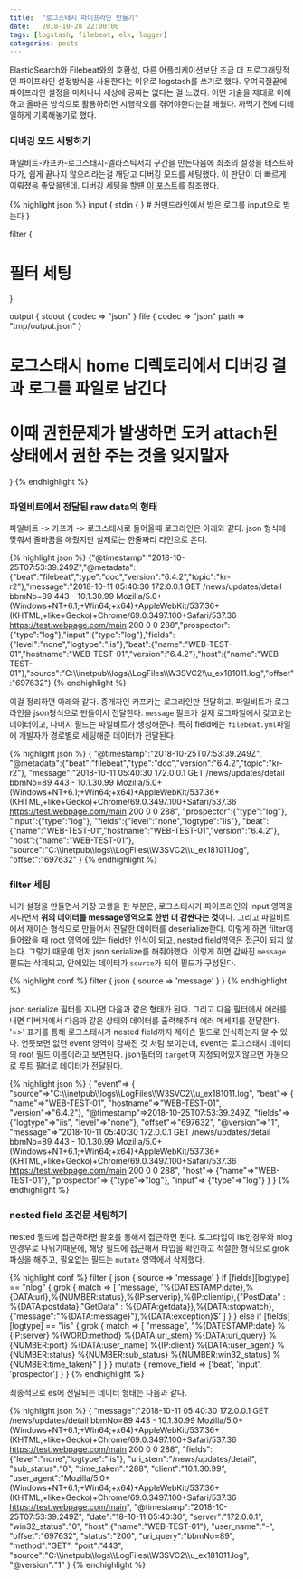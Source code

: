 ```yaml
---
title:  "로그스태시 파이프라인 만들기"
date:   2018-10-28 22:00:00
tags: [logstash, filebeat, elk, logger]
categories: posts
---
```


ElasticSearch와 Filebeat와의 호환성, 다른 어플리케이션보단 조금 더 프로그래밍적인 파이프라인 설정방식을 사용한다는 이유로 logstash를 쓰기로 했다. 우여곡절끝에 파이프라인 설정을 마치나니 세상에 공짜는 없다는 걸 느꼈다. 어떤 기술을 제대로 이해하고 올바른 방식으로 활용하려면 시행착오를 겪어야한다는걸 배웠다. 까먹기 전에 디테일하게 기록해놓기로 했다.

### 디버깅 모드 세팅하기

파일비트-카프카-로그스태시-엘라스틱서치 구간을 만든다음에 최초의 설정을 테스트하다가, 쉽게 끝나지 않으리라는걸 깨닫고 디버깅 모드를 세팅했다. 이 판단이 더 빠르게 이뤄졌음 좋았을텐데. 디버깅 세팅을 할떈 [이 포스트](https://deviantony.wordpress.com/2014/06/04/logstash-debug-configuration/)를 참조했다.

{% highlight json %}
input {
  stdin { } # 커맨드라인에서 받은 로그를 input으로 받는다
}

filter {
  # 필터 세팅
}

output {
  stdout { codec => "json" }
  file { codec => "json" path => "tmp/output.json" }
  # 로그스태시 home 디렉토리에서 디버깅 결과 로그를 파일로 남긴다
  # 이때 권한문제가 발생하면 도커 attach된 상태에서 권한 주는 것을 잊지말자
}
{% endhighlight %}

### 파일비트에서 전달된 raw data의 형태

파일비트 -> 카프카 -> 로그스태시로 들어올때 로그라인은 아래와 같다. json 형식에 맞춰서 줄바꿈을 해줬지만 실제로는 한줄짜리 라인으로 온다. 

{% highlight json %}
{"@timestamp":"2018-10-25T07:53:39.249Z","@metadata":{"beat":"filebeat","type":"doc","version":"6.4.2","topic":"kr-r2"},"message":"2018-10-11 05:40:30 172.0.0.1 GET /news/updates/detail bbmNo=89 443 - 10.1.30.99 Mozilla/5.0+(Windows+NT+6.1;+Win64;+x64)+AppleWebKit/537.36+(KHTML,+like+Gecko)+Chrome/69.0.3497.100+Safari/537.36 https://test.webpage.com/main 200 0 0 288","prospector":{"type":"log"},"input":{"type":"log"},"fields":{"level":"none","logtype":"iis"},"beat":{"name":"WEB-TEST-01","hostname":"WEB-TEST-01","version":"6.4.2"},"host":{"name":"WEB-TEST-01"},"source":"C:\\\\inetpub\\\\logs\\\\LogFiles\\\\W3SVC2\\\\u_ex181011.log","offset":"697632"}
{% endhighlight %}

이걸 정리하면 아래와 같다. 중개자인 카프카는 로그라인만 전달하고, 파일비트가 로그라인을 json형식으로 만들어서 전달한다. `message` 필드가 실제 로그파일에서 갖고오는 데이터이고, 나머지 필드는 파일비트가 생성해준다. 특히 field에는 `filebeat.yml`파일에 개발자가 경로별로 세팅해준 데이터가 전달된다.

{% highlight json %}
{
    "@timestamp":"2018-10-25T07:53:39.249Z",
    "@metadata":{"beat":"filebeat","type":"doc","version":"6.4.2","topic":"kr-r2"},
    "message":"2018-10-11 05:40:30 172.0.0.1 GET /news/updates/detail bbmNo=89 443 - 10.1.30.99 Mozilla/5.0+(Windows+NT+6.1;+Win64;+x64)+AppleWebKit/537.36+(KHTML,+like+Gecko)+Chrome/69.0.3497.100+Safari/537.36 https://test.webpage.com/main 200 0 0 288",
    "prospector":{"type":"log"},
    "input":{"type":"log"},
    "fields":{"level":"none","logtype":"iis"},
    "beat":{"name":"WEB-TEST-01","hostname":"WEB-TEST-01","version":"6.4.2"},
    "host":{"name":"WEB-TEST-01"},
    "source":"C:\\\\inetpub\\\\logs\\\\LogFiles\\\\W3SVC2\\\\u_ex181011.log",
    "offset":"697632"
}
{% endhighlight %}

### filter 세팅

내가 설정을 만들면서 가장 고생을 한 부분은, 로그스태시가 파이프라인의 input 영역을 지나면서 **위의 데이터를 message영역으로 한번 더 감싼다는 것**이다. 그리고 파일비트에서 제이슨 형식으로 만들어서 전달한 데이터를 deserialize한다. 이렇게 하면 filter에 들어왔을 때 root 영역에 있는 field만 인식이 되고, nested field영역은 접근이 되지 않는다. 그렇기 때문에 먼저 json serialize를 해줘야했다. 이렇게 하면 감싸진 `message` 필드는 삭제되고, 안에있는 데이터가 `source`가 되어 필드가 구성된다.

{% highlight conf %}
filter {
  json { source => 'message' }
}
{% endhighlight %}

json serialize 필터를 지나면 다음과 같은 형태가 된다. 그리고 다음 필터에서 에러를 내면 디버거에서 다음과 같은 상태의 데이터를 출력해주며 에러 메세지를 전달한다. '=>' 표기를 통해 로그스태시가 nested field까지 제이슨 필드로 인식하는지 알 수 있다. 언뜻보면 없던 event 영역이 감싸진 것 처럼 보이는데, event는 로그스태시 데이터의 root 필드 이름이라고 보면된다. json필터의 `target`이 지정되어있지않으면 자동으로 루트 필더로 데이터가 전달된다.

{% highlight json %}
{
    "event"=> {
        "source"=>"C:\\\\inetpub\\\\logs\\\\LogFiles\\\\W3SVC2\\\\u_ex181011.log",
        "beat"=> { "name"=>"WEB-TEST-01", "hostname"=>"WEB-TEST-01", "version"=>"6.4.2"},
        "@timestamp"=>2018-10-25T07:53:39.249Z,
        "fields"=>{"logtype"=>"iis", "level"=>"none"},
        "offset"=>"697632",
        "@version"=>"1",
        "message"=>"2018-10-11 05:40:30 172.0.0.1 GET /news/updates/detail bbmNo=89 443 - 10.1.30.99 Mozilla/5.0+(Windows+NT+6.1;+Win64;+x64)+AppleWebKit/537.36+(KHTML,+like+Gecko)+Chrome/69.0.3497.100+Safari/537.36 https://test.webpage.com/main 200 0 0 288",
        "host"=> {"name"=>"WEB-TEST-01"},
        "prospector"=> {"type"=>"log"},
        "input"=> {"type"=>"log"}
    }
}
{% endhighlight %}

### nested field 조건문 세팅하기

nested 필드에 접근하려면 괄호를 통해서 접근하면 된다. 로그타입이 iis인경우와 nlog인경우로 나뉘기때문에, 해당 필드에 접근해서 타입을 확인하고 적절한 형식으로 grok 파싱을 해주고, 필요없는 필드는 `mutate` 영역에서 삭제했다.

{% highlight conf %}
filter {
  json { source => 'message' }
  if [fields][logtype] == "nlog" {
    grok {
      match => [ 'message', '%{DATESTAMP:date},%{DATA:url},%{NUMBER:status},%{IP:serverip},%{IP:clientip},{"PostData" : %{DATA:postdata},"GetData" : %{DATA:getdata}},%{DATA:stopwatch},{"message":"%{DATA:message}"},%{DATA:exception}$' ]
    }
  } else if [fields][logtype] == "iis" {
    grok {
      match => [ "message", "%{DATESTAMP:date} %{IP:server} %{WORD:method} %{DATA:uri_stem} %{DATA:uri_query} %{NUMBER:port} %{DATA:user_name} %{IP:client} %{DATA:user_agent} %{NUMBER:status} %{NUMBER:sub_status} %{NUMBER:win32_status} %{NUMBER:time_taken}" ]
    }
  }
  mutate {
    remove_field => ['beat', 'input', 'prospector']
  }
}
{% endhighlight %}

최종적으로 es에 전달되는 데이터 형태는 다음과 같다.

{% highlight json %}
{
    "message":"2018-10-11 05:40:30 172.0.0.1 GET /news/updates/detail bbmNo=89 443 - 10.1.30.99 Mozilla/5.0+(Windows+NT+6.1;+Win64;+x64)+AppleWebKit/537.36+(KHTML,+like+Gecko)+Chrome/69.0.3497.100+Safari/537.36 https://test.webpage.com/main 200 0 0 288",
    "fields":{"level":"none","logtype":"iis"},
    "uri_stem":"/news/updates/detail",
    "sub_status":"0",
    "time_taken":"288",
    "client":"10.1.30.99",
    "user_agent":"Mozilla/5.0+(Windows+NT+6.1;+Win64;+x64)+AppleWebKit/537.36+(KHTML,+like+Gecko)+Chrome/69.0.3497.100+Safari/537.36 https://test.webpage.com/main",
    "@timestamp":"2018-10-25T07:53:39.249Z",
    "date":"18-10-11 05:40:30",
    "server":"172.0.0.1",
    "win32_status":"0",
    "host":{"name":"WEB-TEST-01"},
    "user_name":"-",
    "offset":"697632",
    "status":"200",
    "uri_query":"bbmNo=89",
    "method":"GET",
    "port":"443",
    "source":"C:\\\\inetpub\\\\logs\\\\LogFiles\\\\W3SVC2\\\\u_ex181011.log",
    "@version":"1"
}
{% endhighlight %}